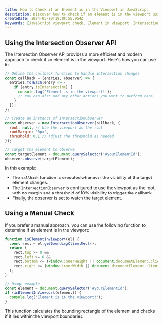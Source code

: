 ```yaml
---
title: How to Check if an Element is in the Viewport in JavaScript
description: Discover how to check if an element is in the viewport using JavaScript. This guide explains both the modern Intersection Observer API and a manual method, ideal for lazy loading, animations, and more.
createDate: 2024-05-20T19:09:55.954Z
keywords: [JavaScript viewport check, Element in viewport, Intersection Observer API, JavaScript visibility detection, Lazy loading JavaScript, Detect element in viewport, JavaScript viewport detection, Viewport animation trigger, JavaScript scroll detection, Check if element is visible, Manual viewport check JavaScript, Web development viewport, Viewport lazy loading, JavaScript intersection observer tutorial, Efficient viewport detection JavaScript]
---
```


## Using the Intersection Observer API

The Intersection Observer API provides a more efficient and modern approach to check if an element is in the viewport. Here's how you can use it:

```javascript
// Define the callback function to handle intersection changes
const callback = (entries, observer) => {
  entries.forEach(entry => {
    if (entry.isIntersecting) {
      console.log('Element is in the viewport!');
      // You can also add any other actions you want to perform here
    }
  });
};

// Create an instance of IntersectionObserver
const observer = new IntersectionObserver(callback, {
  root: null, // Use the viewport as the root
  rootMargin: '0px',
  threshold: 0.1 // Adjust the threshold as needed
});

// Target the element to observe
const targetElement = document.querySelector('#yourElementId');
observer.observe(targetElement);
```

In this example:
- The `callback` function is executed whenever the visibility of the target element changes.
- The `IntersectionObserver` is configured to use the viewport as the root, with no margin and a threshold of 10% visibility to trigger the callback.
- Finally, the observer is set to watch the target element.

## Using a Manual Check

If you prefer a manual approach, you can use the following function to determine if an element is in the viewport:

```javascript
function isElementInViewport(el) {
  const rect = el.getBoundingClientRect();
  return (
    rect.top >= 0 &&
    rect.left >= 0 &&
    rect.bottom <= (window.innerHeight || document.documentElement.clientHeight) &&
    rect.right <= (window.innerWidth || document.documentElement.clientWidth)
  );
}

// Usage example
const element = document.querySelector('#yourElementId');
if (isElementInViewport(element)) {
  console.log('Element is in the viewport!');
}
```

This function calculates the bounding rectangle of the element and checks if it lies within the viewport boundaries.
